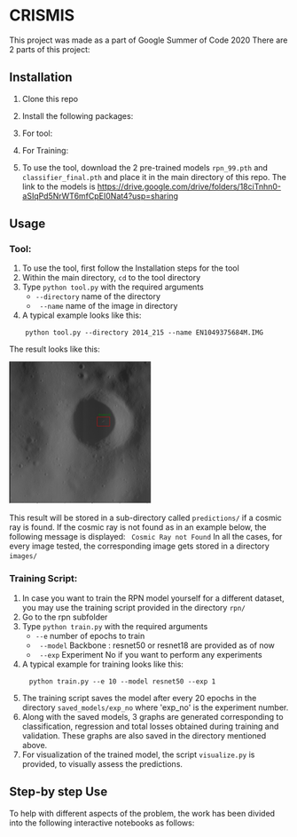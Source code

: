 # CRISMIS
This project was made as a part of Google Summer of Code 2020
There are 2 parts of this project:
## Installation
1. Clone this repo
2. Install the following packages:
  1. For tool:
  2. For Training:
  
3. To use the tool, download the 2 pre-trained models ```rpn_99.pth``` and ```classifier_final.pth``` and place it in the main directory of this repo. The link to the models is
https://drive.google.com/drive/folders/18ciTnhn0-aSIqPd5NrWT6mfCpEI0Nat4?usp=sharing
  
## Usage

### Tool:
1. To use the tool, first follow the Installation steps for the tool
2. Within the main directory, ```cd``` to the  tool directory
3. Type ```python tool.py``` with the required arguments
    *  ```--directory``` name of the directory
    *  ``` --name``` name of the image in directory
4.  A typical example looks like this:
``` cd tool 
    python tool.py --directory 2014_215 --name EN1049375684M.IMG
 ```
 The result looks like this:
 
 <img src="README_samples/found.PNG" width="256" height="256">
 
This result will be stored in a sub-directory called ```predictions/``` if a cosmic ray is found. If the cosmic ray is not found as in an example below, the following message is displayed: 
``` Cosmic Ray not Found```
 In all the cases, for every image tested, the corresponding image gets stored in a directory ```images/``` 
 
 
 ### Training Script:
 1. In case you want to train the RPN model yourself for a different dataset, you may use the training script provided in the directory ```rpn/```
 2. Go to the rpn subfolder
 3. Type ```python train.py``` with the required arguments
    *  ```--e``` number of epochs to train
    * ``` --model``` Backbone : resnet50 or resnet18 are provided as of now
    * ``` --exp``` Experiment No if you want to perform any experiments
 4.  A typical example for training looks like this:
 ``` cd rpn/
      python train.py --e 10 --model resnet50 --exp 1
 ```
 5. The training script saves the model after every 20 epochs in the directory ```saved_models/exp_no``` where 'exp_no' is the experiment number.
 6. Along with the saved models, 3 graphs are generated corresponding to classification, regression and total losses obtained during training and validation. These graphs are also saved in the directory mentioned above.
 7. For visualization of the trained model, the script ```visualize.py``` is provided, to visually assess the predictions.

## Step-by step Use
To help with different aspects of the problem, the work has been divided into the following interactive notebooks as follows:




